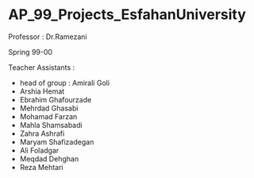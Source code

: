 # AP_99_Projects_EsfahanUniversity

Professor : Dr.Ramezani

Spring 99-00

Teacher Assistants : 
  + head of group : Amirali Goli
  + Arshia Hemat 
  +  Ebrahim Ghafourzade 
  +  Mehrdad Ghasabi 
  +   Mohamad Farzan
  + Mahla Shamsabadi 
  +  Zahra Ashrafi 
  +   Maryam Shafizadegan
  + Ali Foladgar 
  +  Meqdad Dehghan 
  +  Reza Mehtari
